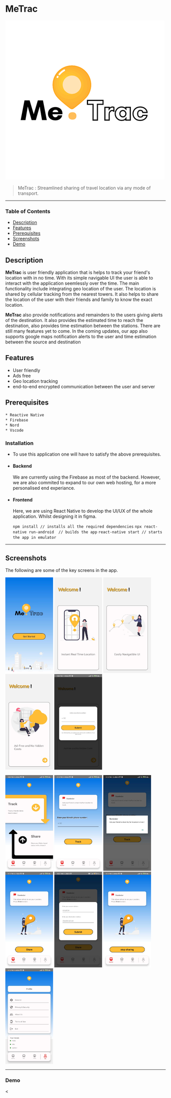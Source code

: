 # MeTrac
![Logo](https://github.com/bilal-aamer/MeTrac/blob/cee74025cdc456acd293832dc6f674aec0c36c95/MeTrac/assets/logo.png?raw=true)

>MeTrac :  Streamlined sharing of travel location via any mode of transport.
----
### Table of Contents

- [Description](#description)
- [Features](#features)
- [Prerequisites](#prerequisites)
- [Screenshots](#screenshots)
- [Demo](#demo)

## Description
  **MeTrac** is user friendly application that is helps to track your friend's location with in no time. With its simple navigable UI the user is able to interact with the application seemlessly over the time. The main functionality include integrating geo location of the user. The location is shared by cellular tracking from the nearest towers. It also helps to share the location of the user with their friends and family to know the exact location.
  
  **MeTrac** also provide notifications and remainders to the users giving alerts of the destination. It also provides the estimated time to reach the destination, also provides time estimation between the stations. There are still many features yet to come.  In the coming updates, our app also supports google maps notification alerts to the user and time estimation between the source and destination
  
  
  ## Features
  - User friendly
  - Ads free
  - Geo location tracking
  - end-to-end encrypted communication between the user and server
  
   
  ## Prerequisites
    * Reactive Native
    * Firebase
    * Nord
    * Vscode
  ### Installation
 * To use this application one will have to satisfy the above  prerequisites.
 
 * #### Backend
    We are currently using the Firebase as most of the backend. However, we are also commited to expand to our own web hosting, for a more personalised end experiance.
    
 * #### Frontend
    Here, we are using React Native to develop the UI/UX of the whole application. Whilst designing it in figma.
    
    ``` npm install // installs all the required dependencies ```
    ``` npx react-native run-android  // builds the app ```
    ``` react-native start // starts the app in emulator ```



----
  ## Screenshots
  The following are some of the key screens in the app.
  
  <img src="https://github.com/bilal-aamer/MeTrac/blob/app/MeTrac/assets/Screenshot_20211221-114214_MeTrac%20(1).jpg" width="150" height="300"> <img src="https://github.com/bilal-aamer/MeTrac/blob/app/MeTrac/assets/Screenshot_20211221-114222_MeTrac%20(1).jpg" width="150" height="300"> <img src="https://github.com/bilal-aamer/MeTrac/blob/app/MeTrac/assets/Screenshot_20211221-114230_MeTrac%20(1).jpg" width="150" height="300"> <img src="https://github.com/bilal-aamer/MeTrac/blob/app/MeTrac/assets/Screenshot_20211221-114238_MeTrac%20(1).jpg" width="150" height="300"> <img src="https://github.com/bilal-aamer/MeTrac/blob/app/MeTrac/assets/Screenshot_2021-12-21-16-08-16-199_com.metrac%20(1).jpg" width="150" height="300"> 
  
  <img src="https://github.com/bilal-aamer/MeTrac/blob/app/MeTrac/assets/Screenshot_2021-12-21-16-09-22-456_com.metrac%20(1).jpg" width="150" height="300"> <img src="https://github.com/bilal-aamer/MeTrac/blob/app/MeTrac/assets/Screenshot_2021-12-21-16-10-04-606_com.metrac%20(1).jpg" width="150" height="300"> <img src="https://github.com/bilal-aamer/MeTrac/blob/app/MeTrac/assets/Screenshot_2021-12-21-16-10-29-775_com.metrac%20(1).jpg" width="150" height="300"> <img src="https://github.com/bilal-aamer/MeTrac/blob/app/MeTrac/assets/Screenshot_2021-12-21-16-11-02-911_com.metrac%20(1).jpg" width="150" height="300"> <img src="https://github.com/bilal-aamer/MeTrac/blob/app/MeTrac/assets/Screenshot_2021-12-22-10-37-36-553_com.metrac.jpg" width="150" height="300" >
 <img src="https://github.com/bilal-aamer/MeTrac/blob/app/MeTrac/assets/Screenshot_2021-12-21-16-11-29-505_com.metrac%20(2).jpg" width="150" height="300">
 <img src="https://github.com/bilal-aamer/MeTrac/blob/app/MeTrac/assets/Screenshot_2021-12-21-16-12-22-485_com.metrac%20(1).jpg" width="150" height="300">
    
-----
  ### Demo
  
    
    
  
  
 
<
